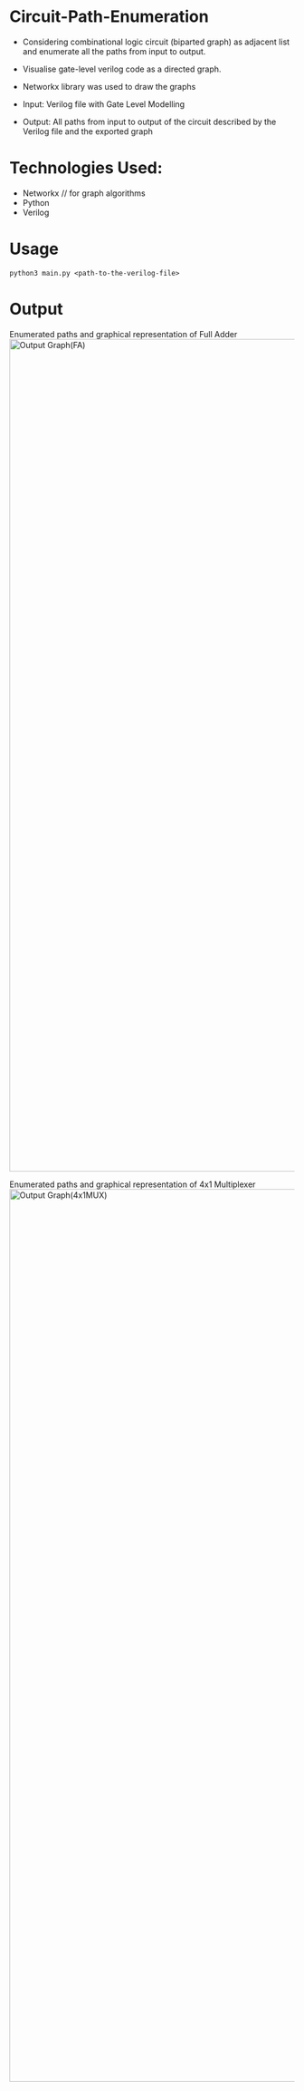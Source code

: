 # Circuit-Path-Enumeration
- Considering combinational logic circuit (biparted graph) as adjacent list and enumerate all the paths from input to output.
- Visualise gate-level verilog code as a directed graph. 
- Networkx library was used to draw the graphs

- Input: Verilog file with Gate Level Modelling

- Output: All paths from input to output of the circuit described by the Verilog file and the exported graph



# Technologies Used:
 - Networkx // for graph algorithms
 - Python
 - Verilog

# Usage
```
python3 main.py <path-to-the-verilog-file>
```

# Output 
Enumerated paths and graphical representation of Full Adder
<img width="1469" alt="Output Graph(FA)" src="https://user-images.githubusercontent.com/60811574/118265285-8c03ea80-b4d6-11eb-8f44-73c39f4390d6.png">

Enumerated paths and graphical representation of 4x1 Multiplexer
<img width="1575" alt="Output Graph(4x1MUX)" src="https://user-images.githubusercontent.com/60811574/118265317-a211ab00-b4d6-11eb-8c2a-a6e70e47d890.png">

